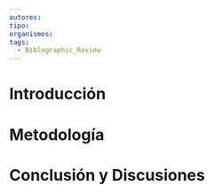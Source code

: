 ```yaml
---
autores: 
tipo: 
organismos: 
tags:
  - Biblographic_Review
---
```


# Introducción

# Metodología

# Conclusión y Discusiones
